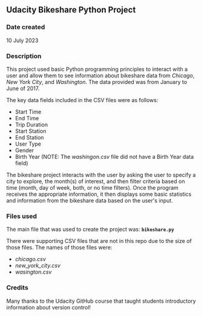 ## Udacity Bikeshare Python Project

### Date created
10 July 2023

### Description
This project used basic Python programming principles to interact with a user and allow them to see information about bikeshare data from _Chicago_, _New York City_, and _Washington_. The data provided was from January to June of 2017.

The key data fields included in the CSV files were as follows:
* Start Time
* End Time
* Trip Duration
* Start Station
* End Station
* User Type
* Gender
* Birth Year (NOTE:  The _washingon.csv_ file did not have a Birth Year data field)

The bikeshare project interacts with the user by asking the user to specify a city to explore, the month(s) of interest, and then filter criteria based on time (month, day of week, both, or no time filters). Once the program receives the appropriate information, it then displays some basic statistics and information from the bikeshare data based on the user's input. 

### Files used
The main file that was used to create the project was:  **`bikeshare.py`**

There were supporting CSV files that are not in this repo due to the size of those files. The names of those files were:
* _chicago.csv_
* _new_york_city.csv_
* _wasington.csv_

### Credits
Many thanks to the Udacity GitHub course that taught students introductory information about version control! 

